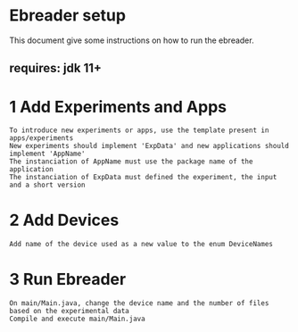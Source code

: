 # Ebreader setup

This document give some instructions on how to run the ebreader.

## requires: jdk 11+

# 1 Add Experiments and Apps
    To introduce new experiments or apps, use the template present in apps/experiments
    New experiments should implement 'ExpData' and new applications should implement 'AppName'
    The instanciation of AppName must use the package name of the application
    The instanciation of ExpData must defined the experiment, the input and a short version

# 2 Add Devices
    Add name of the device used as a new value to the enum DeviceNames

# 3 Run Ebreader
    On main/Main.java, change the device name and the number of files based on the experimental data
    Compile and execute main/Main.java